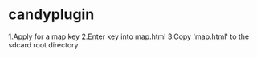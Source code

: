 # candyplugin
1.Apply for a map key
2.Enter key into map.html
3.Copy 'map.html' to the sdcard root directory
